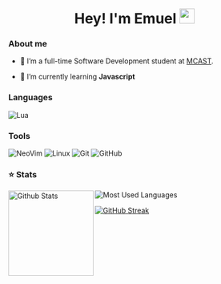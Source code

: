 <h1 align="center">Hey! I'm Emuel <img src="https://raw.githubusercontent.com/vatsa287/vatsa287/master/assets/Hi.gif?raw=true" width="30px"></h1>

### About me

- 🔭 I’m a full-time Software Development student at <a href="https://www.mcast.edu.mt"/>MCAST</a>.

- 🌱 I’m currently learning **Javascript**


### Languages

<!-- Icons: https://simpleicons.org/ -->

![Lua](https://img.shields.io/badge/-Lua-05122A?style=for-the-badge&color=151515&logo=lua&logoColor=0062cc)

### Tools
![NeoVim](https://img.shields.io/badge/-NeoVim-05122A?style=for-the-badge&color=151515&logo=neovim&logoColor=4b9e4b)
![Linux](https://img.shields.io/badge/-Linux-05122A?style=for-the-badge&color=151515&logo=linux&logoColor=dfb914)
![Git](https://img.shields.io/badge/-Git-05122A?style=for-the-badge&color=151515&logo=git)
![GitHub](https://img.shields.io/badge/-GitHub-05122A?style=for-the-badge&color=151515&logo=github)


### ⭐ Stats

<!-- Catppuccin themed -->
<img height="170" align="left" src="https://github-readme-stats.vercel.app/api?username=emuel-vassallo&show_icons=true&bg_color=252525&border_color=323232&title_color=f5f5f5&text_color=d9e0ee&icon_color=f5f5f5" alt="Github Stats" />

<img src="https://github-readme-stats.vercel.app/api/top-langs/?username=emuel-vassallo&layout=compact&show_icons=true&bg_color=252525&border_color=323232&title_color=f5f5f5&text_color=ffffff&icon_color=f5f5f5&langs_count=6" alt="Most Used Languages" />

[![GitHub Streak](https://github-readme-streak-stats.herokuapp.com?user=emuel-vassallo&theme=dark&date_format=M%20j%5B%2C%20Y%5D&background=181818)](https://git.io/streak-stats)

